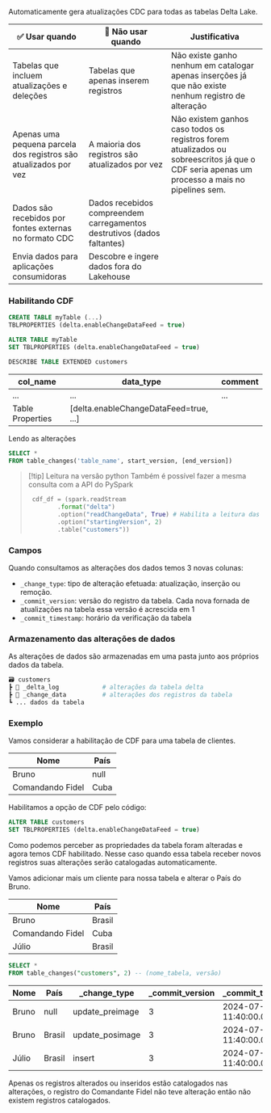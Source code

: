 
Automaticamente gera atualizações CDC para todas as tabelas Delta Lake.

| ✅ Usar quando                                                    | 🛑 Não usar quando                                                      | Justificativa                                                                                                                                |
| ---------------------------------------------------------------- | ----------------------------------------------------------------------- | -------------------------------------------------------------------------------------------------------------------------------------------- |
| Tabelas que incluem atualizações e deleções                      | Tabelas que apenas inserem registros                                    | Não existe ganho nenhum em catalogar apenas inserções já que não existe nenhum registro de alteração                                         |
| Apenas uma pequena parcela dos registros são atualizados por vez | A maioria dos registros são atualizados por vez                         | Não existem ganhos caso todos os registros forem atualizados ou sobreescritos já que o CDF seria apenas um processo a mais no pipelines sem. |
| Dados são recebidos por fontes externas no formato CDC           | Dados recebidos compreendem carregamentos destrutivos (dados faltantes) |                                                                                                                                              |
| Envia dados para aplicações consumidoras                         | Descobre e ingere dados fora do Lakehouse                               |                                                                                                                                              |

### Habilitando CDF

```sql
CREATE TABLE myTable (...)
TBLPROPERTIES (delta.enableChangeDataFeed = true)

ALTER TABLE myTable
SET TBLPROPERTIES (delta.enableChangeDataFeed = true)
```

```sql
DESCRIBE TABLE EXTENDED customers
```

| col_name         | data_type                              | comment |
| ---------------- | -------------------------------------- | ------- |
| ...              | ...                                    | ...     |
| Table Properties | [delta.enableChangeDataFeed=true, ...] |         
Lendo as alterações

```sql
SELECT *
FROM table_changes('table_name', start_version, [end_version])
```

> [!tip] Leitura na versão python
> Também é possível fazer a mesma consulta com a API do PySpark
> ```python
>  cdf_df = (spark.readStream
>		  .format("delta")
>		  .option("readChangeData", True) # Habilita a leitura das alterações capturas pelo CDF
>		  .option("startingVersion", 2)
>		  .table("customers"))
> ```

### Campos

Quando consultamos as alterações dos dados temos 3 novas colunas:
- `_change_type`: tipo de alteração efetuada: atualização, inserção ou remoção.
- `_commit_version`: versão do registro da tabela. Cada nova fornada de atualizações na tabela essa versão é acrescida em 1
- `_commit_timestamp`: horário da verificação da tabela

### Armazenamento das alterações de dados

 As alterações de dados são armazenadas em uma pasta junto aos próprios dados da tabela.
  
  ```python
  🗃️ customers
  ┣ 📂 _delta_log            # alterações da tabela delta
  ┣ 📂 _change_data          # alterações dos registros da tabela
  ┗ ... dados da tabela
  ```

### Exemplo

Vamos considerar a habilitação de CDF para uma tabela de clientes.

| Nome             | País |
| ---------------- | ---- |
| Bruno            | null |
| Comandando Fidel | Cuba |

Habilitamos a opção de CDF pelo código:

```sql
ALTER TABLE customers
SET TBLPROPERTIES (delta.enableChangeDataFeed = true)
```

Como podemos perceber as propriedades da tabela foram alteradas e agora temos CDF habilitado. Nesse caso quando essa tabela receber novos registros suas alterações serão catalogadas automaticamente.

Vamos adicionar mais um cliente para nossa tabela e alterar o País do Bruno.

| Nome             | País   |
| ---------------- | ------ |
| Bruno            | Brasil |
| Comandando Fidel | Cuba   |
| Júlio            | Brasil |

```sql
SELECT *
FROM table_changes("customers", 2) -- (nome_tabela, versão)
```

| Nome  | País   | _change_type    | _commit_version | _commit_timestamp       |
| ----- | ------ | --------------- | --------------- | ----------------------- |
| Bruno | null   | update_preimage | 3               | 2024-07-23 11:40:00.000 |
| Bruno | Brasil | update_posimage | 3               | 2024-07-23 11:40:00.000 |
| Júlio | Brasil | insert          | 3               | 2024-07-23 11:40:00.000 |
Apenas os registros alterados ou inseridos estão catalogados nas alterações, o registro do Comandante Fidel não teve alteração então não existem registros catalogados.
